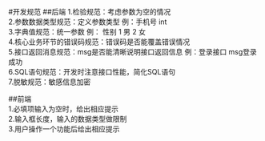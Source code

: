 #开发规范
##后端
1.检验规范：考虑参数为空的情况  
2.参数数据类型规范：定义参数类型 例：手机号 int  
3.字典值规范：统一参数 例： 性别 1 男  2 女  
4.核心业务环节的错误码规范：错误码是否能覆盖错误情况  
5.接口返回消息规范：msg是否能清晰说明接口返回信息 例：登录接口 msg登录成功  
6.SQL语句规范：开发时注意接口性能，简化SQL语句  
7.脱敏规范：敏感信息加密  

##前端  
1.必填项输入为空时，给出相应提示  
2.输入框长度，输入的数据类型做限制  
3.用户操作一个功能后给出相应提示